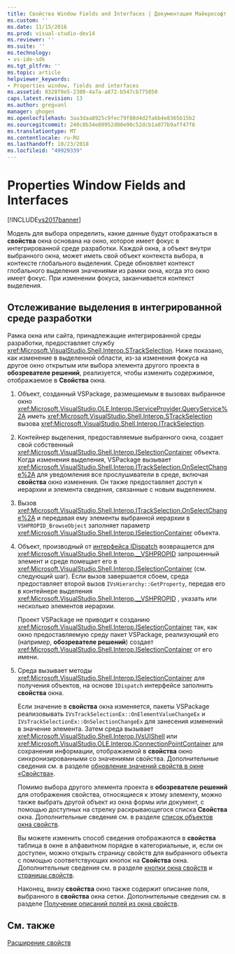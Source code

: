 ```yaml
---
title: Свойства Window Fields and Interfaces | Документация Майкрософт
ms.custom: ''
ms.date: 11/15/2016
ms.prod: visual-studio-dev14
ms.reviewer: ''
ms.suite: ''
ms.technology:
- vs-ide-sdk
ms.tgt_pltfrm: ''
ms.topic: article
helpviewer_keywords:
- Properties window, fields and interfaces
ms.assetid: 0328f0e5-2380-4a7a-a872-b547cb775050
caps.latest.revision: 13
ms.author: gregvanl
manager: ghogen
ms.openlocfilehash: 3aa3daa8925c9fec79f80d4d2fa6b4e8365b15b2
ms.sourcegitcommit: 240c8b34e80952d00e90c52dcb1a077b9aff47f6
ms.translationtype: MT
ms.contentlocale: ru-RU
ms.lasthandoff: 10/23/2018
ms.locfileid: "49929339"
---
```

# <a name="properties-window-fields-and-interfaces"></a>Properties Window Fields and Interfaces
[!INCLUDE[vs2017banner](../../includes/vs2017banner.md)]

Модель для выбора определить, какие данные будут отображаться в **свойства** окна основана на окно, которое имеет фокус в интегрированной среде разработки. Каждой окна, а объект внутри выбранного окна, может иметь свой объект контекста выбора, в контексте глобального выделения. Среде обновляет контекст глобального выделения значениями из рамки окна, когда это окно имеет фокус. При изменении фокуса, заканчивается контекст выделения.  
  
## <a name="tracking-selection-in-the-ide"></a>Отслеживание выделения в интегрированной среде разработки  
 Рамка окна или сайта, принадлежащие интегрированной среды разработки, предоставляет службу <xref:Microsoft.VisualStudio.Shell.Interop.STrackSelection>. Ниже показано, как изменение в выделенной области, из-за изменения фокуса на другое окно открытым или выбора элемента другого проекта в **обозревателе решений**, реализуется, чтобы изменить содержимое, отображаемое в  **Свойства** окна.  
  
1. Объект, созданный VSPackage, размещаемым в вызовах выбранное окно <xref:Microsoft.VisualStudio.OLE.Interop.IServiceProvider.QueryService%2A> иметь <xref:Microsoft.VisualStudio.Shell.Interop.STrackSelection> вызова <xref:Microsoft.VisualStudio.Shell.Interop.ITrackSelection>.  
  
2. Контейнер выделения, предоставляемые выбранного окна, создает свой собственный <xref:Microsoft.VisualStudio.Shell.Interop.ISelectionContainer> объекта. Когда изменения выделения, VSPackage вызывает <xref:Microsoft.VisualStudio.Shell.Interop.ITrackSelection.OnSelectChange%2A> для уведомления все прослушиватели в среде, включая **свойства** окно изменения. Он также предоставляет доступ к иерархии и элемента сведения, связанные с новым выделением.  
  
3. Вызов <xref:Microsoft.VisualStudio.Shell.Interop.ITrackSelection.OnSelectChange%2A> и передавая ему элементы выбранной иерархии в `VSHPROPID_BrowseObject` заполняет параметр <xref:Microsoft.VisualStudio.Shell.Interop.ISelectionContainer> объекта.  
  
4. Объект, производный от [интерфейса IDispatch](http://msdn.microsoft.com/en-us/ebbff4bc-36b2-4861-9efa-ffa45e013eb5) возвращается для <xref:Microsoft.VisualStudio.Shell.Interop.__VSHPROPID> запрошенный элемент и среде помещает его в <xref:Microsoft.VisualStudio.Shell.Interop.ISelectionContainer> (см. следующий шаг). Если вызов завершается сбоем, среда предоставляет второй вызов `IVsHierarchy::GetProperty`, передав его в контейнере выделения <xref:Microsoft.VisualStudio.Shell.Interop.__VSHPROPID> , указать или несколько элементов иерархии.  
  
    Проект VSPackage не приводит к созданию <xref:Microsoft.VisualStudio.Shell.Interop.ISelectionContainer> так, как окно предоставляемую среду пакет VSPackage, реализующий его (например, **обозревателе решений**) создает <xref:Microsoft.VisualStudio.Shell.Interop.ISelectionContainer> от его имени.  
  
5. Среда вызывает методы <xref:Microsoft.VisualStudio.Shell.Interop.ISelectionContainer> для получения объектов, на основе `IDispatch` интерфейсе заполнить **свойства** окна.  
  
   Если значение в **свойства** окна изменяется, пакеты VSPackage реализовывать `IVsTrackSelectionEx::OnElementValueChangeEx` и `IVsTrackSelectionEx::OnSelectionChangeEx` для занесения изменений в значение элемента. Затем среда вызывает <xref:Microsoft.VisualStudio.Shell.Interop.IVsUIShell> или <xref:Microsoft.VisualStudio.OLE.Interop.IConnectionPointContainer> для сохранения информации, отображаемой в **свойства** окно синхронизированными со значениями свойства. Дополнительные сведения см. в разделе [обновление значений свойств в окне «Свойства»](../../misc/updating-property-values-in-the-properties-window.md).  
  
   Помимо выбора другого элемента проекта в **обозревателе решений** для отображения свойства, относящиеся к этому элементу, можно также выбрать другой объект из окна формы или документ, с помощью доступных на стрелку раскрывающегося списка **Свойства** окна. Дополнительные сведения см. в разделе [список объектов окна свойств](../../extensibility/internals/properties-window-object-list.md).  
  
   Вы можете изменить способ сведения отображаются в **свойства** таблица в окне в алфавитном порядке в категориальные, и, если он доступен, можно открыть страницу свойств для выбранного объекта с помощью соответствующих кнопок на  **Свойства** окна. Дополнительные сведения см. в разделе [кнопки окна свойств](../../extensibility/internals/properties-window-buttons.md) и [страницы свойств](../../extensibility/internals/property-pages.md).  
  
   Наконец, внизу **свойства** окно также содержит описание поля, выбранного в **свойства** окна сетки. Дополнительные сведения см. в разделе [Получение описаний полей из окна свойств](../../misc/getting-field-descriptions-from-the-properties-window.md).  
  
## <a name="see-also"></a>См. также  
 [Расширение свойств](../../extensibility/internals/extending-properties.md)

